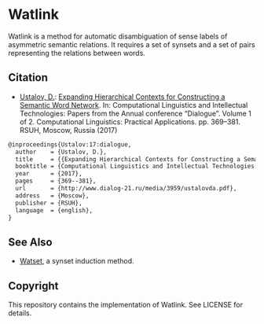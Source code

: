 Watlink
=======

Watlink is a method for automatic disambiguation of sense labels of asymmetric semantic relations. It requires a set of synsets and a set of pairs representing the relations between words.

## Citation

* [Ustalov, D.](https://github.com/dustalov): [Expanding Hierarchical Contexts for Constructing a Semantic Word Network](http://www.dialog-21.ru/media/3959/ustalovda.pdf). In: Computational Linguistics and Intellectual Technologies: Papers from the Annual conference “Dialogue”. Volume 1 of 2. Computational Linguistics: Practical Applications. pp.&nbsp;369–381. RSUH, Moscow, Russia (2017)

```latex
@inproceedings{Ustalov:17:dialogue,
  author    = {Ustalov, D.},
  title     = {{Expanding Hierarchical Contexts for Constructing a Semantic Word Network}},
  booktitle = {Computational Linguistics and Intellectual Technologies: Papers from the Annual conference ``Dialogue''. Volume 1 of 2. Computational Linguistics: Practical Applications},
  year      = {2017},
  pages     = {369--381},
  url       = {http://www.dialog-21.ru/media/3959/ustalovda.pdf},
  address   = {Moscow},
  publisher = {RSUH},
  language  = {english},
}
```

## See Also

* [Watset](https://github.com/dustalov/watest), a synset induction method.

## Copyright

This repository contains the implementation of Watlink. See LICENSE for details.
